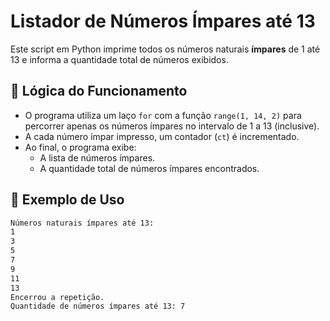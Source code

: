 # Listador de Números Ímpares até 13

Este script em Python imprime todos os números naturais **ímpares** de 1 até 13 e informa a quantidade total de números exibidos.

## 🧠 Lógica do Funcionamento

- O programa utiliza um laço `for` com a função `range(1, 14, 2)` para percorrer apenas os números ímpares no intervalo de 1 a 13 (inclusive).
- A cada número ímpar impresso, um contador (`ct`) é incrementado.
- Ao final, o programa exibe:
  - A lista de números ímpares.
  - A quantidade total de números ímpares encontrados.

## 📄 Exemplo de Uso

```bash
Números naturais ímpares até 13:
1
3
5
7
9
11
13
Encerrou a repetição.
Quantidade de números ímpares até 13: 7


